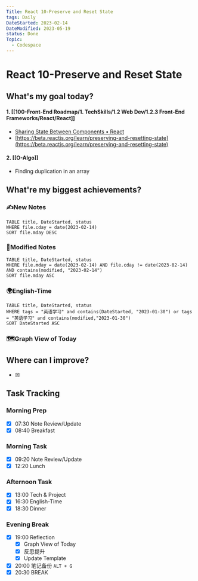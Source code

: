 ```yaml
---
Title: React 10-Preserve and Reset State
tags: Daily
DateStarted: 2023-02-14
DateModified: 2023-05-19
status: Done
Topic:
  - Codespace
---
```


# React 10-Preserve and Reset State

## What's my goal today?

#### 1. [[100-Front-End Roadmap/1. TechSkills/1.2 Web Dev/1.2.3 Front-End Frameworks/React/React]]

- [Sharing State Between Components • React](https://beta.reactjs.org/learn/sharing-state-between-components)
- [https://beta.reactjs.org/learn/preserving-and-resetting-state](https://beta.reactjs.org/learn/preserving-and-resetting-state)

#### 2. [[O-Algo]]

- Finding duplication in an array

## What're my biggest achievements?

### ✍️New Notes

```dataview
TABLE title, DateStarted, status
WHERE file.cday = date(2023-02-14)
SORT file.mday DESC
```

### 📝Modified Notes

```dataview
TABLE title, DateStarted, status
WHERE file.mday = date(2023-02-14) AND file.cday != date(2023-02-14) AND contains(modified, "2023-02-14")
SORT file.mday ASC
```

### 🌍English-Time

```dataview
TABLE title, DateStarted, status
WHERE tags = "英语学习" and contains(DateStarted, "2023-01-30") or tags = "英语学习" and contains(modified,"2023-01-30")
SORT DateStarted ASC
```

### 🗺️Graph View of Today

## Where can I improve?

- [x]

## Task Tracking

### Morning Prep

- [x] 07:30 Note Review/Update
- [x] 08:40 Breakfast

### Morning Task

- [x] 09:20 Note Review/Update
- [x] 12:20 Lunch

### Afternoon Task

- [x] 13:00 Tech & Project
- [x] 16:30 English-Time
- [x] 18:30 Dinner

### Evening Break

- [x] 19:00 Reflection
  - [x] Graph View of Today
  - [x] 反思提升
  - [x] Update Template
- [x] 20:00 笔记备份 `ALT + G`
- [x] 20:30 BREAK
